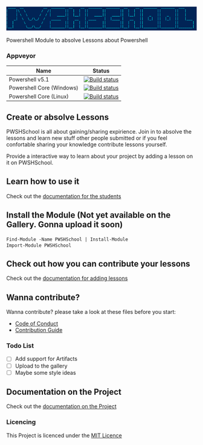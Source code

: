 ![PWSHSchool](Img/PWSHSchool.png)
 
Powershell Module to absolve Lessons about Powershell

### Appveyor
| Name        | Status           |
|---------------|-------------| 
| Powershell v5.1      | [![Build status](https://ci.appveyor.com/api/projects/status/77l7qfo5jqva7pie/branch/master?svg=true)](https://ci.appveyor.com/project/bateskevin/pwshschool/branch/master)      |
| Powershell Core (Windows)      | [![Build status](https://ci.appveyor.com/api/projects/status/adwo8qal23fp15qk?svg=true)](https://ci.appveyor.com/project/bateskevin/pwshschool-pj177) |
| Powershell Core (Linux)      | [![Build status](https://ci.appveyor.com/api/projects/status/91bm1l4ro2gnob1q?svg=true)](https://ci.appveyor.com/project/bateskevin/pwshschool-tr7fa) |


## Create or absolve Lessons
PWSHSchool is all about gaining/sharing expirience. Join in to absolve 
the lessons and learn new stuff other people submitted or if you feel
confortable sharing your knowledge contribute lessons yourself. 

Provide a interactive way to learn about your project by adding a lesson on it on PWSHSchool.

## Learn how to use it

Check out the [documentation for the students](docs/Students.md)

## Install the Module (Not yet available on the Gallery. Gonna upload it soon)

```
Find-Module -Name PWSHSchool | Install-Module
Import-Module PWSHSchool
```

## Check out how you can contribute your lessons

Check out the [documentation for adding lessons](docs/AddLessons.md)

## Wanna contribute? 

Wanna contribute? please take a look at these files before you start:

* [Code of Conduct](docs/CODE_OF_CONDUCT.md)
* [Contribution Guide](docs/CONTRIBUTING.md)

### Todo List

- [ ] Add support for Artifacts
- [ ] Upload to the gallery
- [ ] Maybe some style ideas

## Documentation on the Project

Check out the [documentation on the Project](docs/Project.md)

### Licencing

This Project is licenced under the [MIT Licence](LICENSE)
